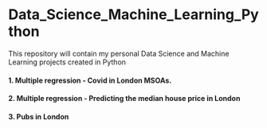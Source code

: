 # Data_Science_Machine_Learning_Python
This repository will contain my personal Data Science and Machine Learning projects created in Python

#### 1. Multiple regression - Covid in London MSOAs.
#### 2. Multiple regression - Predicting the median house price in London
#### 3. Pubs in London
